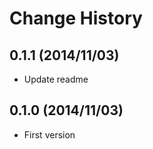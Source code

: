 Change History
=================

## 0.1.1 (2014/11/03)

* Update readme

## 0.1.0 (2014/11/03)

* First version
